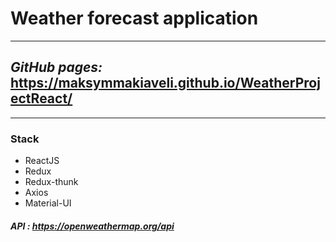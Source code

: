 # Weather forecast application
___
## *GitHub pages:*  https://maksymmakiaveli.github.io/WeatherProjectReact/
___

###  Stack
   * ReactJS
   * Redux
   * Redux-thunk
   * Axios
   * Material-UI


##### API : https://openweathermap.org/api
